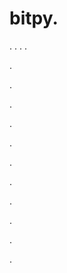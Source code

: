 # bitpy.
.
.
.
.












.






















































.
























.



























.

















































































.































































.































































































.















.


































































.
























































































.




.


